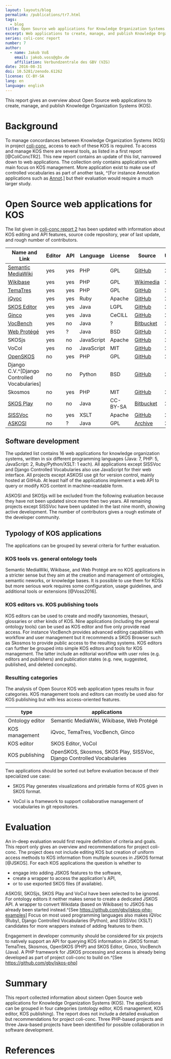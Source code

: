 ```yaml
---
layout: layouts/blog
permalink: /publications/tr7.html
tags:
  - blog
title: Open Source web applications for Knowledge Organization Systems
excerpt: Web applications to create, manage, and publish Knowledge Organization Systems
series: coli-conc report
number: 7
author:
  - name: Jakob Voß
    email: jakob.voss@gbv.de
    affiliation: Verbundzentrale des GBV (VZG)
date: 2016-08-31
doi: 10.5281/zenodo.61262
license: CC-BY-SA
lang: en
language: english
---
```


This report gives an overview about Open Source web applications to create,
manage, and publish Knowledge Organization Systems (KOS).

# Background

To manage concordances between Knowledge Organization Systems (KOS) in project
[coli-conc](/), access to each of these KOS is
required.  To access and manage KOS there are several tools, as listed in a
first report [@ColiConcTR2]. This new report contains an update of this list,
narrowed down to web applications. The collection only contains applications
with main focus on KOS management. More application exist to make use of
controlled vocabularies as part of another task, ^[For instance Annotation
applications such as [Annot](http://annot.readthedocs.io/).] but their
evaluation would require a much larger study.

# Open Source web applications for KOS

The list given in [coli-conc report
2](http://coli-conc.gbv.de/publications/tr2.html) has been updated with
information about KOS editing and API features, source code repository, year of
last update, and rough number of contributors.

Name and Link|Editor|API|Language|License|Source|Update|Contributors
-------------|------|---|--------|-------|------|------|------------
[Semantic MediaWiki](https://www.semantic-mediawiki.org) | yes | yes | PHP | GPL | [GitHub](https://github.com/SemanticMediaWiki/SemanticMediaWiki/) | 2016 | 50
[Wikibase](http://wikiba.se/) | yes | yes | PHP | GPL | [Wikimedia](http://wikiba.se/components/) | 2016 | 30
[TemaTres](http://vocabularyserver.com/) | yes | yes | PHP | GPL | [GitHub](https://github.com/tematres/TemaTres-Vocabulary-Server)  | 2016 | 3
[iQvoc](http://iqvoc.net/) | yes | yes | Ruby | Apache | [GitHub](https://github.com/innoq/iqvoc) | 2016 | 12
[SKOS Editor](http://jbiomedsem.biomedcentral.com/articles/10.1186/s13326-015-0043-z) | yes | yes | Java | LGPL | [GitHub](https://github.com/Blulab-Utah/SKOSEditor) | 2016 | 7
[Ginco](http://culturecommunication.github.io/ginco/) | yes | yes | Java | CeCILL | [GitHub](https://github.com/culturecommunication/ginco) | 2016 | 9
[VocBench](http://vocbench.uniroma2.it/) | yes | no | Java | ? | [Bitbucket](https://bitbucket.org/art-uniroma2/vocbench)  | 2016 | 4
[Web Protégé](http://protegewiki.stanford.edu/wiki/WebProtege) | yes | ? | Java | BSD | [GitHub](http://github.com/protegeproject/webprotege) | 2015 | 4
SKOSjs | yes | no | JavaScript | Apache | [GitHub](https://github.com/tkurz/skosjs) | 2014 | 4
VoCol | yes | no | JavaScript | MIT | [GitHub](https://github.com/vocol/vocol) | 2016 | 5
[OpenSKOS](http://openskos.org/) | no | yes | PHP | GPL | [GitHub](https://github.com/OpenSKOS/OpenSKOS) | 2016 | 10
Django C.V.^[Django Controlled Vocabularies] | no | no | Python | BSD | [GitHub](https://github.com/unt-libraries/django-controlled-vocabularies) | 2016 | 4
Skosmos | no | yes | PHP | MIT | [GitHub](https://github.com/NatLibFi/Skosmos) | 2016 | 4
[SKOS Play](http://labs.sparna.fr/skos-play/about) | no | no | Java | CC-BY-SA | [Bitbucket](https://bitbucket.org/tfrancart/sparna) | 2016 | 1
[SISSVoc](http://www.sissvoc.info/) | no | yes | XSLT | Apache | [GitHub](https://github.com/SISS/sissvoc) | 2015 | 6
[ASKOSI](http://www.askosi.org/) | no | ? | Java | GPL | [Archive](http://www.askosi.org/example/) | 2011 | 1

## Software development

The updated list contains 16 web applications for knowledge organization
systems, written in six different programming languages (Java: 7, PHP: 5,
JavaScript: 2, Ruby/Python/XSLT: 1 each).  All applications except SISSVoc and
Django Controlled Vocabularies also use JavaScript for their web interface. All
projects except ASKOSI use git for version control, mainly hosted at GitHub.
At least half of the applications implement a web API to query or modify KOS
content in machine-readable form.

ASKOSI and SKOSjs will be excluded from the following evaluation because they
have not been updated since more then two years. All remaining projects except
SISSVoc have been updated in the last nine month, showing active development.
The number of contributors gives a rough estimate of the developer community.

## Typology of KOS applications

The applications can be grouped by several criteria for further evaluation.

### KOS tools vs. general ontology tools

Semantic MediaWiki, Wikibase, and Web Protégé are no KOS applications in a
stricter sense but they aim at the creation and management of ontologies,
semantic neworks, or knowledge bases.  It is possible to use them for KOSs but
more serious work requires some configuration, usage guidelines, and additional
tools or extensions [@Voss2016].

### KOS editors vs. KOS publishing tools

KOS editors can be used to create and modify taxonomies, thesauri, glossaries
or other kinds of KOS. Nine applications (including the general ontology tools)
can be used as KOS editor and five only provide read access. For instance
VocBench provides advanced editing capabilities with workflow and user
management but it recommends a SKOS Browser such as Skosmos to provide public
access to the resulting systems. KOS editors can further be grouped into simple
KOS editors and tools for KOS management. The latter include an editorial
workflow with user roles (e.g. editors and publishers) and publication 
states (e.g.  new, suggested, published, and deleted concepts).

### Resulting categories

The analysis of Open Source KOS web application types results in four
categories. KOS management tools and editors can mostly be used also for KOS
publishing but with less access-oriented features.

type            | applications
----------------|-----------------------------------------------------------------------
Ontology editor | Semantic MediaWiki, Wikibase, Web Protégé
KOS management  | iQvoc, TemaTres, VocBench, Ginco
KOS editor      | SKOS Editor, VoCol
KOS publishing  | OpenSKOS, Skosmos, SKOS Play, SISSVoc, Django Controlled Vocabularies

Two applications should be sorted out before evaluation because
of their specialized use case:

* SKOS Play generates visualizations and printable forms of KOS given in SKOS
  format.

* VoCol is a framework to support collaborative management of vocabularies in
  git repositories.


# Evaluation

An in-deep evaluation would first require definition of criteria and goals.
This report only gives an overview and recommendations for project coli-conc.
The project does not include editing KOS but creation of uniform access methods
to KOS information from multiple sources in JSKOS format [@JSKOS]. For each KOS
applications the question is whether to

* engage into adding JSKOS features to the software,
* create a wrapper to access the application's API,
* or to use exported SKOS files (if available).

ASKOSI, SKOSjs, SKOS Play and VoCol have been selected to be ignored.  For
ontology editors it neither makes sense to create a dedicated JSKOS API. A
wrapper to convert Wikidata (based on Wikibase) to JSKOS has already been
started instead.^[See <https://github.com/gbv/jskos-php-examples>] Focus on
most used programming languages also makes iQVoc (Ruby), Django Controlled
Vocabularies (Python), and SISSVoc (XSLT) candidates for more wrappers instead
of adding features to them.

Engagement in developer community should be considered for six projects to
natively support an API for querying KOS information in JSKOS format: TemaTres,
Skosmos, OpenSKOS (PHP) and SKOS Editor, Ginco, VocBench (Java). A PHP
framework for JSKOS processing and access is already being developed as part of
project coli-conc to build on.^[See <https://github.com/gbv/jskos-php>]

# Summary

This report collected information about sixteen Open Source web applications
for Knowledge Organization Systems (KOS). The applications can be grouped in
four categories (ontology editor, KOS management, KOS editor, KOS publishing).
The report does not include a detailed evaluation but recommendations for
project coli-conc. Three PHP-based projects and three Java-based projects have
been identified for possible collaboration in software development.

# References

